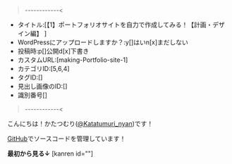 >------------<
- タイトル:[【1】ポートフォリオサイトを自力で作成してみる！【計画・デザイン編】 ]
- WordPressにアップロードしますか？:y[]はいn[x]まだしない
- 投稿時:p[]公開d[x]下書き
- カスタムURL:[making-Portfolio-site-1]
- カテゴリID:[5,6,4]
- タグID:[]
- 見出し画像のID:[]
- 識別番号[]
>------------<

<!-- ↓続き
[kanren id=""] -->

こんにちは！かたつむり([@Katatumuri_nyan](https://twitter.com/Katatumuri_nyan))です！


[GitHub]()でソースコードを管理しています！

**最初から見る↓**
[kanren id=""]

<!-- **前回を見る↓**
[kanren id=""] -->

